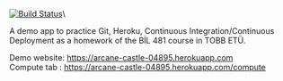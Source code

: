 [![Build Status](https://travis-ci.com/bozgenc/481homework.svg?branch=main)](https://travis-ci.com/bozgenc/481homework)\

A demo app to practice Git, Heroku, Continuous Integration/Continuous Deployment as a homework of the BİL 481 course in TOBB ETÜ.

Demo website: https://arcane-castle-04895.herokuapp.com \
Compute tab : https://arcane-castle-04895.herokuapp.com/compute

